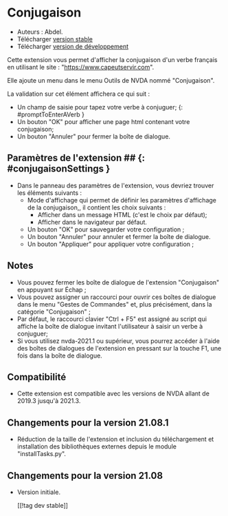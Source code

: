 # Conjugaison #

* Auteurs : Abdel.
* Télécharger [version stable][1]
* Télécharger [version de développement][2]

Cette extension vous permet d'afficher la conjugaison d'un verbe français en utilisant le site : "https://www.capeutservir.com".

Elle ajoute un menu dans le menu Outils de NVDA nommé "Conjugaison".

La validation sur cet élément affichera ce qui suit :


* Un champ de saisie pour tapez votre verbe à conjuguer;
{: #promptToEnterAVerb }
* Un bouton "OK" pour afficher une page html contenant votre conjugaison;
* Un bouton "Annuler" pour fermer la boîte de dialogue.


## Paramètres de l'extension ## {: #conjugaisonSettings }

* Dans le panneau des paramètres de l'extension, vous devriez trouver les éléments suivants :
    * Mode d'affichage qui permet de définir les paramètres d'affichage de la conjugaison,, il contient les choix suivants :
        * Afficher dans un message HTML (c'est le choix par défaut);
        * Afficher dans le navigateur par défaut.
    * Un bouton "OK" pour sauvegarder votre configuration ;
    * Un bouton "Annuler" pour annuler et fermer la boîte de dialogue.
    * Un bouton "Appliquer" pour appliquer votre configuration ;


## Notes ##

* Vous pouvez fermer les boîte de dialogue de l'extension "Conjugaison" en appuyant sur Échap ;
* Vous pouvez assigner un raccourci pour ouvrir ces boîtes de dialogue dans le menu "Gestes de Commandes" et, plus précisément, dans la catégorie "Conjugaison" ;
* Par défaut, le raccourci clavier "Ctrl + F5" est assigné au script qui affiche la boîte de dialogue invitant l'utilisateur à saisir un verbe à conjuguer;
* Si vous utilisez nvda-2021.1 ou supérieur, vous pourrez accéder à l'aide des boîtes de dialogues de l'extension en pressant sur la touche F1, une fois dans la boîte de dialogue.


## Compatibilité ##

* Cette extension est compatible avec les versions de NVDA allant de 2019.3 jusqu'à 2021.3.


## Changements pour la version 21.08.1 ##

* Réduction de la taille de l'extension et inclusion du téléchargement et installation des bibliothèques externes depuis le module "installTasks.py".


## Changements pour la version 21.08 ##

* Version initiale.
  
  
  [[!tag dev stable]]

[1]: http://cyber25.free.fr/nvda-addons/conjugaison-21.08.1.nvda-addon

[2]: http://cyber25.free.fr/nvda-addons/conjugaison-21.08-dev.1.nvda-addon
